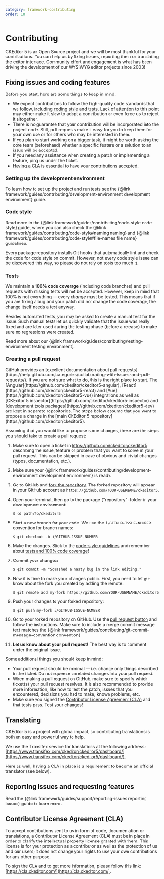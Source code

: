 ```yaml
---
category: framework-contributing
order: 10
---
```


# Contributing

CKEditor 5 is an Open Source project and we will be most thankful for your contributions. You can help us by fixing issues, reporting them or translating the editor interface. Community effort and engagement is what has been driving the development of our WYSIWYG editor projects since 2003!

## Fixing issues and coding features

Before you start, here are some things to keep in mind:

* We expect contributions to follow the high-quality code standards that we follow, including [coding style](#code-style) and [tests](#tests). Lack of attention to this point may either make it slow to adopt a contribution or even force us to reject it altogether.
* There is no guarantee that your contribution will be incorporated into the project code. Still, pull requests make it easy for you to keep them for your own use or for others who may be interested in them.
* If you plan to start working on a bigger task, it might be worth asking the core team (beforehand) whether a specific feature or a solution to an issue will be accepted.
* If you need any assistance when creating a patch or implementing a feature, ping us under the ticket.
* [Having a CLA](#contributor-license-agreement-cla) is essential to have your contributions accepted.

### Setting up the development environment

To learn how to set up the project and run tests see the {@link framework/guides/contributing/development-environment development environment} guide.

### Code style

Read more in the {@link framework/guides/contributing/code-style code style} guide, where you can also check the {@link framework/guides/contributing/code-style#naming naming} and {@link framework/guides/contributing/code-style#file-names file name} guidelines.

Every package repository installs Git hooks that automatically lint and check the code for code style on commit. However, not every code style issue can be discovered this way, so please do not rely on tools too much :).

### Tests

We maintain a **100% code coverage** (including code branches) and pull requests with missing tests will not be accepted. However, keep in mind that 100% is not everything &mdash; every *change* must be tested. This means that if you are fixing a bug and your patch did not change the code coverage, the change itself needs a test anyway.

Besides automated tests, you may be asked to create a manual test for the issue. Such manual tests let us quickly validate that the issue was really fixed and are later used during the testing phase (before a release) to make sure no regressions were created.

Read more about our {@link framework/guides/contributing/testing-environment testing environment}.

### Creating a pull request

<info-box>
	GitHub provides an [excellent documentation about pull requests](https://help.github.com/categories/collaborating-with-issues-and-pull-requests/). If you are not sure what to do, this is the right place to start.
</info-box>

<info-box>
	The [Angular](https://github.com/ckeditor/ckeditor5-angular), [React](https://github.com/ckeditor/ckeditor5-react) and [Vue](https://github.com/ckeditor/ckeditor5-vue) integrations as well as [CKEditor 5 inspector](https://github.com/ckeditor/ckeditor5-inspector) and [development tools packages](https://github.com/ckeditor/ckeditor5-dev) are kept in separate repositories. The steps below assume that you want to propose a change in the [main CKEditor 5 repository](https://github.com/ckeditor/ckeditor5).
</info-box>

Assuming that you would like to propose some changes, these are the steps you should take to create a pull request:

1. Make sure to open a ticket in https://github.com/ckeditor/ckeditor5 describing the issue, feature or problem that you want to solve in your pull request. This can be skipped in case of obvious and trivial changes (typos, documentation, etc.).
1. Make sure your {@link framework/guides/contributing/development-environment development environment} is ready.
1. Go to GitHub and [fork the repository](https://help.github.com/articles/fork-a-repo). The forked repository will appear in your GitHub account as `https://github.com/YOUR-USERNAME/ckeditor5`.
1. Open your terminal, then go to the package ("repository") folder in your development environment:

	```shell
	$ cd path/to/ckeditor5
	```

1. Start a new branch for your code. We use the `i/GITHUB-ISSUE-NUMBER` convention for branch names:

	```shell
	$ git checkout -b i/GITHUB-ISSUE-NUMBER
	```

1. Make the changes. Stick to the [code-style guidelines](#code-style) and remember about [tests and 100% code coverage](#tests)!
1. Commit your changes:

	```shell
	$ git commit -m "Squashed a nasty bug in the link editing."
	```

1. Now it is time to make your changes public. First, you need to let `git` know about the fork you created by adding the remote:

	```shell
	$ git remote add my-fork https://github.com/YOUR-USERNAME/ckeditor5
	```

1. Push your changes to your forked repository:

	```shell
	$ git push my-fork i/GITHUB-ISSUE-NUMBER
	```

1. Go to your forked repository on GitHub. Use the [pull request button](https://help.github.com/articles/about-pull-requests/) and follow the instructions. Make sure to include a merge commit message text matches the {@link framework/guides/contributing/git-commit-message-convention convention}
1. **Let us know about your pull request!** The best way is to comment under the original issue.

Some additional things you should keep in mind:

* Your pull request should be minimal &mdash; i.e. change only things described in the ticket. Do not squeeze unrelated changes into your pull request.
* When making a pull request on GitHub, make sure to specify which ticket(s) your pull request resolves. It is also recommended to provide more information, like how to test the patch, issues that you encountered, decisions you had to make, known problems, etc.
* Make sure you signed the [Contributor License Agreement (CLA)](#contributor-license-agreement-cla) and that tests pass. Test your changes!

## Translating

CKEditor 5 is a project with global impact, so contributing translations is both an easy and powerful way to help.

We use the Transifex service for translations at the following address: [https://www.transifex.com/ckeditor/ckeditor5/dashboard/](https://www.transifex.com/ckeditor/ckeditor5/dashboard/).

Here as well, having a CLA in place is a requirement to become an official translator (see below).

## Reporting issues and requesting features

Read the {@link framework/guides/support/reporting-issues reporting issues} guide to learn more.

## Contributor License Agreement (CLA)

To accept contributions sent to us in form of code, documentation or translations, a Contributor License Agreement (CLA) must be in place in order to clarify the intellectual property license granted with them. This license is for your protection as a contributor as well as the protection of us and our users; it does not change your rights to use your own contributions for any other purpose.

To sign the CLA and to get more information, please follow this link: [https://cla.ckeditor.com/](https://cla.ckeditor.com/).
